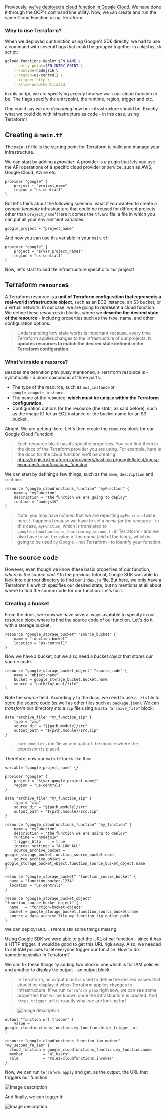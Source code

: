 Previously, [we've deployed a cloud function in Google Cloud](https://github.com/wrongbyte-lab/cf). We have done it through the GCP's command line utility.
Now, we can create and run the same Cloud Function using Terraform.

### Why to use Terraform?
When we deployed our function using Google's SDK directly, we had to use a command with several flags that could be grouped together in a `deploy.sh` script:
```bash
gcloud functions deploy $FN_NAME \
    --entry-point=$FN_ENTRY_POINT \
    --runtime=nodejs16 \
    --region=us-central1 \
    --trigger-http \
    --allow-unauthenticated
```
In this script, we are specifying *exactly* how we want our cloud function to be. The flags specify the entrypoint, the runtime, region, trigger and etc.

One could say we are *describing* how our infrastructure should be. Exactly what we could do with infrastructure as code - in this case, using Terraform!

## Creating a `main.tf`
The `main.tf` file is the starting point for Terraform to build and manage your infrastructure.

We can start by adding a *provider*.  A provider is a plugin that lets you use the API operations of a specific cloud provider or service, such as AWS, Google Cloud, Azure etc.
```hcl
provider "google" {
	project = "project_name"
	region = "us-central1"
}
```

But let's think about the following scenario: what if you wanted to create a *generic template* infrastructure that could be reused for different projects other than `project_name`?
Here it comes the `tfvars` file: a file in which you can put all your environment variables:
```env
google_project = "project_name"
```

And now you can use this variable in your `main.tf`:
```hcl
provider "google" {
	project = "${var.project_name}"
	region = "us-central1"
}
```

Now, let's start to add the infrastructure specific to our project!

## Terraform `resource`s
A Terraform resource is a **unit of Terraform configuration that represents a real-world infrastructure object**, such as an EC2 instance, an S3 bucket, or a virtual network. In our case, we are going to represent a cloud function.
We define these resources in blocks, where we **describe the desired state of the resource** - including properties such as the type, name, and other configuration options.

> Understanding how state works is important because, every time Terraform applies changes to the infrastructure of our projects, **it updates resources to match the desired state defined in the Terraform configuration.**

### What's inside a `resource`?
Besides the definition previously mentioned, a Terraform resource is - syntatically - a block compound of three parts:
-   The type of the resource, such as `aws_instance` or `google_compute_instance`.
-   The name of the resource, **which must be unique within the Terraform configuration.**
-   Configuration options for the resource (the *state*, as said before), such as the image ID for an EC2 instance or the bucket name for an S3 bucket.

Alright. We are getting there.
Let's then create the `resource` block for our Google Cloud Function!

> Each resource block has its specific properties. You can find them in the docs of the Terraform provider you are using. For example, here is the docs for the cloud function we'll be creating:
> https://registry.terraform.io/providers/hashicorp/google/latest/docs/resources/cloudfunctions_function

We can start by defining a few things, such as the `name`, `description` and `runtime`:
```hcl
resource "google_cloudfunctions_function" "myFunction" {
	name = "myFunction"
	description = "the function we are going to deploy"
	runtime = "nodejs16"
}
```

>Note: you may have noticed that we are repeating `myFunction` twice here.
>It happens because we have to set a *name for the resource* - in this case, `myFunction`, which is translated to `google_cloudfunctions_function.my_second_fn` in Terraform - and we also have to set the value of the *name field* of the block, which is going to be used by Google - not Terraform - to identify your function.

## The source code
However, even though we know these basic properties of our function, *where is the source code?* In the previous tutorial, Google SDK was able to look into our root directory to find our `index.js` file. But here, we only have a Terraform file which specifies our desired state, but no mentions at all about where to find the source code for our function. Let's fix it.

### Creating a bucket
From the docs, we know we have several ways available to specify in our resource block where to find the source code of our function. Let's do it with a storage bucket.
```hcl
resource "google_storage_bucket" "source_bucket" {
	name = "function-bucket"
	location = "us-central1"
}
```

Now we have a bucket, but we also need a bucket *object* that stores our source code.
```hcl
resource "google_storage_bucket_object" "source_code" {
	name = "object-name"
	bucket = google_storage_bucket.bucket.name
	source = "path/to/local/file"
}
```

Note the *source* field.
Accordingly to the docs, we need to use a `.zip` file to store the source code (as well as other files such as `package.json`). We can *transform* our directory into a `zip` file using a `data "archive_file"` block:
```hcl
data "archive_file" "my_function_zip" {
	type = "zip"
	source_dir = "${path.module}/src"
	output_path = "${path.module}/src.zip"
}
```

> `path.module` is the filesystem path of the module where the expression is placed.

Therefore, now our `main.tf` looks like this:
```hcl
variable "google_project_name" {}

provider "google" {
	project = "${var.google_project_name}"
	region = "us-central1"
}

data "archive_file" "my_function_zip" {
    type = "zip"
    source_dir = "${path.module}/src"
    output_path = "${path.module}/src.zip"
}

resource "google_cloudfunctions_function" "my_function" {
    name = "myFunction"
    description = "the function we are going to deploy"
    runtime = "nodejs16"
    trigger_http     = true
    ingress_settings = "ALLOW_ALL"
    source_archive_bucket = google_storage_bucket.function_source_bucket.name
    source_archive_object = google_storage_bucket_object.function_source_bucket_object.name
}

resource "google_storage_bucket" "function_source_bucket" {
  name = "function-bucket-1234"
  location = "us-central1"
}

resource "google_storage_bucket_object" "function_source_bucket_object" {
  name   = "function-bucket-object"
  bucket = google_storage_bucket.function_source_bucket.name
  source = data.archive_file.my_function_zip.output_path
}
```

We can deploy! But... There's still some things missing.

Using Google SDK we were able to get the URL of our function - since it has a HTTP trigger. It would be good to get this URL righ away.
Also, we needed to set IAM policies to let everyone trigger our function. How to do something similar in Terraform?

We can fix these things by adding two blocks: one which is for IAM policies and another to display the output - an output block.

> In Terraform, an output block is used to define the desired values that should be displayed when Terraform applies changes to infrastructure.
> If we run `terraform plan` right now, we can see some properties that will be known once the infrastructure is created. And `https_trigger_url` is exactly what we are looking for!

> ![Image description](https://dev-to-uploads.s3.amazonaws.com/uploads/articles/mjk05r60um32uzd097j5.png)



```hcl
output "function_url_trigger" {
    value = google_cloudfunctions_function.my_function.https_trigger_url
}

resource "google_cloudfunctions_function_iam_member" "my_second_fn_iam" {
  cloud_function = google_cloudfunctions_function.my_function.name
  member         = "allUsers"
  role           = "roles/cloudfunctions.invoker"
}
```

Now, we can run `terraform apply` and get, as the output, the URL that triggers our function:


![Image description](https://dev-to-uploads.s3.amazonaws.com/uploads/articles/jhye8kee09l8mntkg495.png)


And finally, we can trigger it:

![Image description](https://dev-to-uploads.s3.amazonaws.com/uploads/articles/0deseeh6av9y6qww9syl.png)



